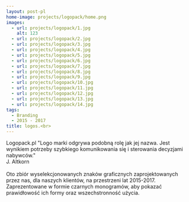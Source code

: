 ```yaml
---
layout: post-pl
home-image: projects/logopack/home.png
images:
  - url: projects/logopack/1.jpg
    alt: 123
  - url: projects/logopack/2.jpg
  - url: projects/logopack/3.jpg
  - url: projects/logopack/4.jpg
  - url: projects/logopack/5.jpg
  - url: projects/logopack/6.jpg
  - url: projects/logopack/7.jpg
  - url: projects/logopack/8.jpg
  - url: projects/logopack/9.jpg
  - url: projects/logopack/10.jpg
  - url: projects/logopack/11.jpg
  - url: projects/logopack/12.jpg
  - url: projects/logopack/13.jpg
  - url: projects/logopack/14.jpg
tags:
  - Branding
  - 2015 - 2017
title: logos.<br>
---
```

Logopack.pl
"Logo marki odgrywa podobną rolę jak jej nazwa. Jest wynikiem potrzeby szybkiego komunikowania się i sterowania decyzjami nabywców." <br>J. Altkorn
<br><br>
Oto zbiór wyselekcjonowanych znaków graficznych zaprojektowanych przez nas, dla naszych klientów, na przestrzeni lat 2015-2017.
Zaprezentowane w formie czarnych monogramów, aby pokazać prawidłowość ich formy oraz wszechstronność użycia.
